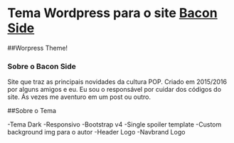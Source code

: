 # Tema Wordpress para o site [Bacon Side](https://baconside.com.br)

##Worpress Theme!

### Sobre o Bacon Side

Site que traz as principais novidades da cultura POP. Criado em 2015/2016 por alguns amigos e eu.
Eu sou o responsável por cuidar dos códigos do site. Ás vezes me aventuro em um post ou outro.

##Sobre o Tema 

-Tema Dark
-Responsivo
-Bootstrap v4
-Single spoiler template
-Custom background img para o autor
-Header Logo
-Navbrand Logo


